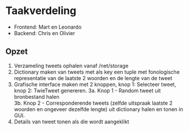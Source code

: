 # Taakverdeling

* Frontend: Mart en Leonardo
* Backend: Chris en Olivier

## Opzet
1. Verzameling tweets ophalen vanaf /net/storage
2. Dictionary maken van tweets met als key een tuple met fonologische representatie van de laatste 2 woorden en de lengte van de tweet
3. Grafische interface maken met 2 knoppen, knop 1: Selecteer tweet, knop 2: TwieTweet genereren.
3a. Knop 1 - Random tweet uit bronbestand halen  
3b. Knop 2 - Corresponderende tweets (zelfde uitspraak laatste 2 woorden en ongeveer dezelfde lengte) uit dictionary halen en tonen in GUI. 
4. Details van tweet tonen als die wordt aangeklikt 
